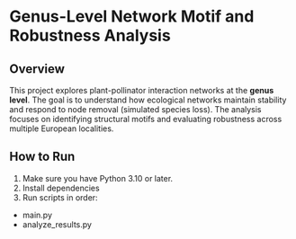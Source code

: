 # Genus-Level Network Motif and Robustness Analysis

## Overview
This project explores plant-pollinator interaction networks at the **genus level**. The goal is to understand how ecological networks maintain stability and respond to node removal (simulated species loss). The analysis focuses on identifying structural motifs and evaluating robustness across multiple European localities.

## How to Run
1. Make sure you have Python 3.10 or later.
2. Install dependencies
3. Run scripts in order:

- main.py
-  analyze_results.py




